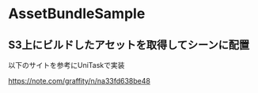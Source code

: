 # AssetBundleSample

## S3上にビルドしたアセットを取得してシーンに配置
以下のサイトを参考にUniTaskで実装

https://note.com/graffity/n/na33fd638be48
